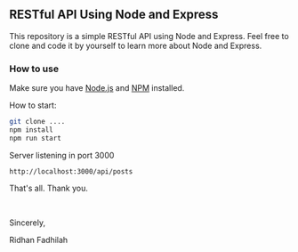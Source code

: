 ## RESTful API Using Node and Express
This repository is a simple RESTful API using Node and Express. Feel free to clone and code it by yourself to learn more about Node and Express.

### How to use
Make sure you have [Node.js](https://nodejs.org/) and [NPM](https://www.npmjs.com/) installed.

How to start:
```sh
git clone ....
npm install
npm run start
```

Server listening in port 3000
```
http://localhost:3000/api/posts
``` 


That's all. Thank you.

&nbsp;

Sincerely,

Ridhan Fadhilah